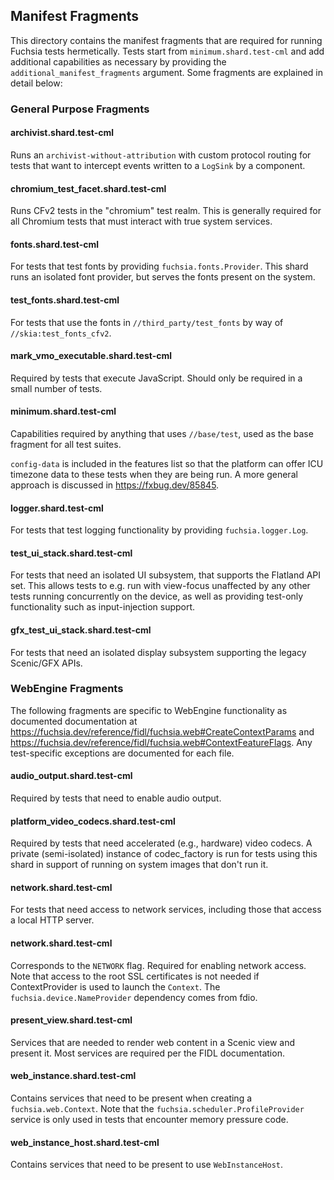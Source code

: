 ## Manifest Fragments

This directory contains the manifest fragments that are required for running
Fuchsia tests hermetically. Tests start from `minimum.shard.test-cml` and add
additional capabilities as necessary by providing the
`additional_manifest_fragments` argument. Some fragments are explained in detail
below:

### General Purpose Fragments

#### archivist.shard.test-cml
Runs an `archivist-without-attribution` with custom protocol routing for tests
that want to intercept events written to a `LogSink` by a component.

#### chromium_test_facet.shard.test-cml
Runs CFv2 tests in the "chromium" test realm. This is generally required for all
Chromium tests that must interact with true system services.

#### fonts.shard.test-cml
For tests that test fonts by providing `fuchsia.fonts.Provider`. This shard
runs an isolated font provider, but serves the fonts present on the system.

#### test_fonts.shard.test-cml
For tests that use the fonts in `//third_party/test_fonts` by way of
`//skia:test_fonts_cfv2`.

#### mark_vmo_executable.shard.test-cml
Required by tests that execute JavaScript. Should only be required in a small
number of tests.

#### minimum.shard.test-cml
Capabilities required by anything that uses `//base/test`, used as the base
fragment for all test suites.

`config-data` is included in the features list so that the platform can offer
ICU timezone data to these tests when they are being run.  A more general
approach is discussed in https://fxbug.dev/85845.

#### logger.shard.test-cml
For tests that test logging functionality by providing `fuchsia.logger.Log`.

#### test_ui_stack.shard.test-cml
For tests that need an isolated UI subsystem, that supports the Flatland
API set.  This allows tests to e.g. run with view-focus unaffected by any
other tests running concurrently on the device, as well as providing test-only
functionality such as input-injection support.

#### gfx_test_ui_stack.shard.test-cml
For tests that need an isolated display subsystem supporting the legacy
Scenic/GFX APIs.

### WebEngine Fragments
The following fragments are specific to WebEngine functionality as documented
documentation at
https://fuchsia.dev/reference/fidl/fuchsia.web#CreateContextParams and
https://fuchsia.dev/reference/fidl/fuchsia.web#ContextFeatureFlags.
Any test-specific exceptions are documented for each file.

#### audio_output.shard.test-cml
Required by tests that need to enable audio output.

#### platform_video_codecs.shard.test-cml
Required by tests that need accelerated (e.g., hardware) video codecs. A private
(semi-isolated) instance of codec_factory is run for tests using this shard in
support of running on system images that don't run it.

#### network.shard.test-cml
For tests that need access to network services, including those that access a
local HTTP server.

#### network.shard.test-cml
Corresponds to the `NETWORK` flag. Required for enabling network access. Note
that access to the root SSL certificates is not needed if ContextProvider is
used to launch the `Context`. The `fuchsia.device.NameProvider` dependency comes
from fdio.

#### present_view.shard.test-cml
Services that are needed to render web content in a Scenic view and present it.
Most services are required per the FIDL documentation.

#### web_instance.shard.test-cml
Contains services that need to be present when creating a `fuchsia.web.Context`.
Note that the `fuchsia.scheduler.ProfileProvider` service is only used in tests
that encounter memory pressure code.

#### web_instance_host.shard.test-cml
Contains services that need to be present to use `WebInstanceHost`.
